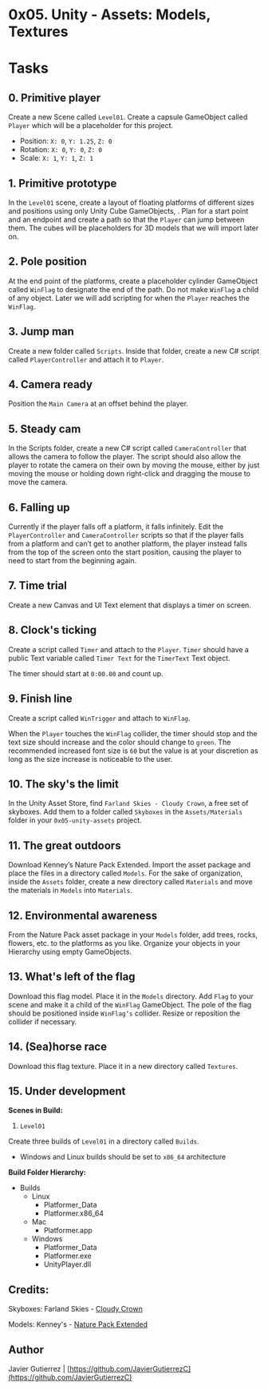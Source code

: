 # 0x05. Unity - Assets: Models, Textures

# Tasks

## 0. Primitive player 
Create a new Scene called ```Level01```. Create a capsule GameObject called ```Player``` which will be a placeholder for this project.

* Position: ```X: 0```, ```Y: 1.25```, ```Z: 0```
* Rotation: ```X: 0```, ```Y: 0```, ```Z: 0```
* Scale: ```X: 1```, ```Y: 1```, ```Z: 1```
          
## 1. Primitive prototype 
In the ```Level01``` scene, create a layout of floating platforms of different sizes and positions using only Unity Cube GameObjects, . Plan for a start point and an endpoint and create a path so that the ```Player``` can jump between them. The cubes will be placeholders for 3D models that we will import later on.

## 2. Pole position 
At the end point of the platforms, create a placeholder cylinder GameObject called ```WinFlag``` to designate the end of the path. Do not make ```WinFlag``` a child of any object. Later we will add scripting for when the ```Player``` reaches the ```WinFlag```.

## 3. Jump man 
Create a new folder called ```Scripts```. Inside that folder, create a new C# script called ```PlayerController``` and attach it to ```Player```.

## 4. Camera ready 
Position the ```Main Camera``` at an offset behind the player.

## 5. Steady cam 
In the Scripts folder, create a new C# script called ```CameraController``` that allows the camera to follow the player. The script should also allow the player to rotate the camera on their own by moving the mouse, either by just moving the mouse or holding down right-click and dragging the mouse to move the camera.

## 6. Falling up 
Currently if the player falls off a platform, it falls infinitely. Edit the ```PlayerController``` and ```CameraController``` scripts so that if the player falls from a platform and can’t get to another platform, the player instead falls from the top of the screen onto the start position, causing the player to need to start from the beginning again.

## 7. Time trial 
Create a new Canvas and UI Text element that displays a timer on screen.

## 8. Clock's ticking 
Create a script called ```Timer``` and attach to the ```Player```. ```Timer``` should have a public Text variable called ```Timer Text``` for the ```TimerText``` Text object.

The timer should start at ```0:00.00``` and count up.

## 9. Finish line 
Create a script called ```WinTrigger``` and attach to ```WinFlag```.

When the ```Player``` touches the ```WinFlag``` collider, the timer should stop and the text size should increase and the color should change to ```green```. The recommended increased font size is ```60``` but the value is at your discretion as long as the size increase is noticeable to the user.

## 10. The sky's the limit 
In the Unity Asset Store, find ```Farland Skies - Cloudy Crown```, a free set of skyboxes. Add them to a folder called ```Skyboxes``` in the ```Assets/Materials``` folder in your ```0x05-unity-assets``` project.

## 11. The great outdoors 
Download Kenney’s Nature Pack Extended. Import the asset package and place the files in a directory called ```Models```. For the sake of organization, inside the ```Assets``` folder, create a new directory called ```Materials``` and move the materials in ```Models``` into ```Materials```.

## 12. Environmental awareness 
From the Nature Pack asset package in your ```Models``` folder, add trees, rocks, flowers, etc. to the platforms as you like. Organize your objects in your Hierarchy using empty GameObjects.

## 13. What's left of the flag 
Download this flag model. Place it in the ```Models``` directory. Add ```Flag``` to your scene and make it a child of the ```WinFlag``` GameObject. The pole of the flag should be positioned inside ```WinFlag‘s``` collider. Resize or reposition the collider if necessary.

## 14. (Sea)horse race 
Download this flag texture. Place it in a new directory called ```Textures```.

## 15. Under development 
**Scenes in Build:**

1. ```Level01```

Create three builds of ```Level01``` in a directory called ```Builds```.

 * Windows and Linux builds should be set to ```x86_64``` architecture

**Build Folder Hierarchy:**

* Builds
  * Linux
    * Platformer_Data
    * Platformer.x86_64
  * Mac
    * Platformer.app
  * Windows
    * Platformer_Data
    * Platformer.exe
    * UnityPlayer.dll

## Credits: ##

Skyboxes: Farland Skies - [Cloudy Crown](https://assetstore.unity.com/packages/2d/textures-materials/sky/farland-skies-cloudy-crown-60004)

Models: Kenney's - [Nature Pack Extended](https://kenney.nl/assets/nature-pack-extended)

## Author

Javier Gutierrez  | [https://github.com/JavierGutierrezC](https://github.com/JavierGutierrezC)